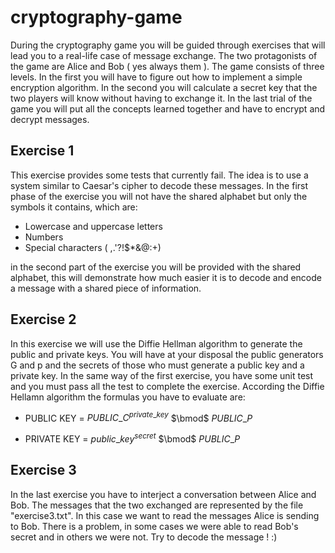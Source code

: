 # cryptography-game

During the cryptography game you will be guided through exercises that will lead you to a real-life case of message exchange. The two protagonists of the game are Alice and Bob ( yes always them ). The game consists of three levels. In the first you will have to figure out how to implement a simple encryption algorithm. In the second you will calculate a secret key that the two players will know without having to exchange it. In the last trial of the game you will put all the concepts learned together and have to encrypt and decrypt messages.

## Exercise 1

This exercise provides some tests that currently fail. The idea is to use a system similar to Caesar's cipher to decode these messages. In the first phase of the exercise you will not have the shared alphabet but only the symbols it contains, which are:

- Lowercase and uppercase letters
- Numbers
- Special characters ( ,.'?!$\*&@:+)

in the second part of the exercise you will be provided with the shared alphabet, this will demonstrate how much easier it is to decode and encode a message with a shared piece of information.

## Exercise 2

In this exercise we will use the Diffie Hellman algorithm to generate the public and private keys. You will have at your disposal the public generators G and p and the secrets of those who must generate a public key and a private key. In the same way of the first exercise, you have some unit test and you must pass all the test to complete the exercise.
According the Diffie Hellamn algorithm the formulas you have to evaluate are:

- PUBLIC KEY = $PUBLIC\_C^{private\_key}$ $\bmod$ $PUBLIC\_P$

- PRIVATE KEY = $public\_key^{secret}$ $\bmod$ $PUBLIC\_P$

## Exercise 3

In the last exercise you have to interject a conversation between Alice and Bob. The messages that the two exchanged are represented by the file "exercise3.txt". In this case we want to read the messages Alice is sending to Bob. There is a problem, in some cases we were able to read Bob's secret and in others we were not. Try to decode the message ! :)
